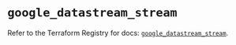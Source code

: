 # `google_datastream_stream`

Refer to the Terraform Registry for docs: [`google_datastream_stream`](https://registry.terraform.io/providers/hashicorp/google/5.33.0/docs/resources/datastream_stream).
